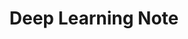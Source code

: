---
layout: archive
permalink: /deep-learning/
title: "Deep Learning Note"
author_profile: true
header:
    image: "/images/fort point.png"
---